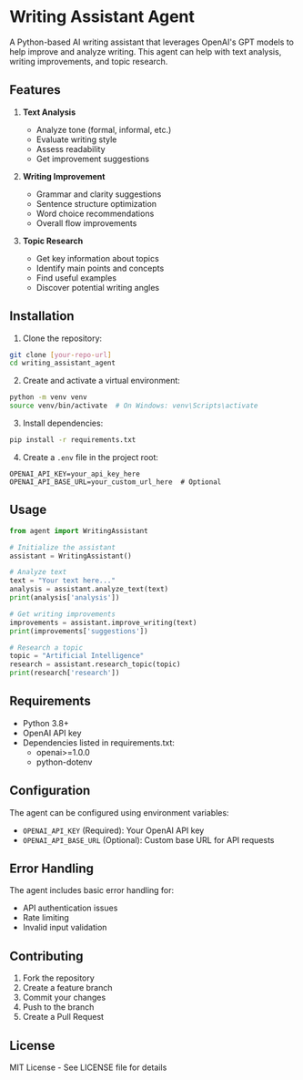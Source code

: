 # Writing Assistant Agent

A Python-based AI writing assistant that leverages OpenAI's GPT models to help improve and analyze writing. This agent can help with text analysis, writing improvements, and topic research.

## Features

1. **Text Analysis**
   - Analyze tone (formal, informal, etc.)
   - Evaluate writing style
   - Assess readability
   - Get improvement suggestions

2. **Writing Improvement**
   - Grammar and clarity suggestions
   - Sentence structure optimization
   - Word choice recommendations
   - Overall flow improvements

3. **Topic Research**
   - Get key information about topics
   - Identify main points and concepts
   - Find useful examples
   - Discover potential writing angles

## Installation

1. Clone the repository:
```bash
git clone [your-repo-url]
cd writing_assistant_agent
```

2. Create and activate a virtual environment:
```bash
python -m venv venv
source venv/bin/activate  # On Windows: venv\Scripts\activate
```

3. Install dependencies:
```bash
pip install -r requirements.txt
```

4. Create a `.env` file in the project root:
```env
OPENAI_API_KEY=your_api_key_here
OPENAI_API_BASE_URL=your_custom_url_here  # Optional
```

## Usage

```python
from agent import WritingAssistant

# Initialize the assistant
assistant = WritingAssistant()

# Analyze text
text = "Your text here..."
analysis = assistant.analyze_text(text)
print(analysis['analysis'])

# Get writing improvements
improvements = assistant.improve_writing(text)
print(improvements['suggestions'])

# Research a topic
topic = "Artificial Intelligence"
research = assistant.research_topic(topic)
print(research['research'])
```

## Requirements

- Python 3.8+
- OpenAI API key
- Dependencies listed in requirements.txt:
  - openai>=1.0.0
  - python-dotenv

## Configuration

The agent can be configured using environment variables:

- `OPENAI_API_KEY` (Required): Your OpenAI API key
- `OPENAI_API_BASE_URL` (Optional): Custom base URL for API requests

## Error Handling

The agent includes basic error handling for:
- API authentication issues
- Rate limiting
- Invalid input validation

## Contributing

1. Fork the repository
2. Create a feature branch
3. Commit your changes
4. Push to the branch
5. Create a Pull Request

## License

MIT License - See LICENSE file for details 